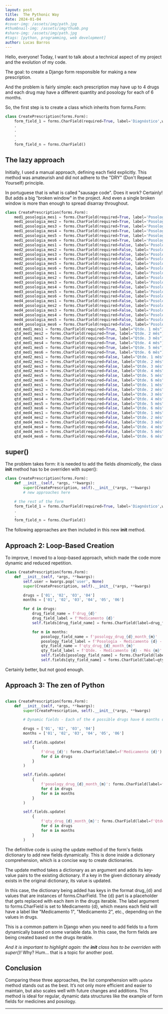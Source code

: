 ```yaml
---
layout: post
title:  The Pythonic Way
date: 2024-01-04
#cover-img: /assets/img/path.jpg
#thumbnail-img: /assets/img/thumb.png
#share-img: /assets/img/path.jpg
#tags: [python, programming, web development]
author: Lucas Barros
---
```


Hello, everyone! Today, I want to talk about a technical aspect of my project and the evolution of my code.

The goal: to create a Django form responsible for making a new prescription.

And the problem is fairly simple: each prescription may have up to 4 drugs and each drug may have a different quantity and posology for each of 6 months.

So, the first step is to create a class which inherits from forms.Form:

```python
class CreatePrescription(forms.Form):
    form_field_1 = forms.CharField(required=True, label='Diagnóstico',widget=forms.TextInput)
    .
    .
    .
    .
    form_field_n = forms.CharField()


```

## The lazy approach

Initially, I used a manual approach, defining each field explicitly. This method was amateurish and did not adhere to the "DRY" (Don't Repeat Yourself) principle.

In portuguese that is what is called "sausage code". Does it work? Certainly! But adds a big "broken window" in the project.
And even a single broken window is more than enough to spread disarray throughout.

```python
class CreatePrescription(forms.Form):
    med1_posologia_mes1 = forms.CharField(required=True, label='Posologia')
    med1_posologia_mes2 = forms.CharField(required=True, label='Posologia')
    med1_posologia_mes3 = forms.CharField(required=True, label='Posologia')
    med1_posologia_mes4 = forms.CharField(required=True, label='Posologia')
    med1_posologia_mes5 = forms.CharField(required=True, label='Posologia')
    med1_posologia_mes6 = forms.CharField(required=True, label='Posologia')
    med2_posologia_mes1 = forms.CharField(required=False, label='Posologia')
    med2_posologia_mes2 = forms.CharField(required=False, label='Posologia')
    med2_posologia_mes3 = forms.CharField(required=False, label='Posologia')
    med2_posologia_mes4 = forms.CharField(required=False, label='Posologia')
    med2_posologia_mes5 = forms.CharField(required=False, label='Posologia')
    med2_posologia_mes6 = forms.CharField(required=False, label='Posologia')
    med3_posologia_mes1 = forms.CharField(required=False, label='Posologia')
    med3_posologia_mes2 = forms.CharField(required=False, label='Posologia')
    med3_posologia_mes3 = forms.CharField(required=False, label='Posologia')
    med3_posologia_mes4 = forms.CharField(required=False, label='Posologia')
    med3_posologia_mes5 = forms.CharField(required=False, label='Posologia')
    med3_posologia_mes6 = forms.CharField(required=False, label='Posologia')
    med4_posologia_mes1 = forms.CharField(required=False, label='Posologia')
    med4_posologia_mes2 = forms.CharField(required=False, label='Posologia')
    med4_posologia_mes3 = forms.CharField(required=False, label='Posologia')
    med4_posologia_mes4 = forms.CharField(required=False, label='Posologia')
    med4_posologia_mes5 = forms.CharField(required=False, label='Posologia')
    med4_posologia_mes6 = forms.CharField(required=False, label='Posologia')
    qtd_med1_mes1 = forms.CharField(required=True, label="Qtde. 1 mês")
    qtd_med1_mes2 = forms.CharField(required=True, label="Qtde. 2 mês")
    qtd_med1_mes3 = forms.CharField(required=True, label="Qtde. 3 mês")
    qtd_med1_mes4 = forms.CharField(required=True, label="Qtde. 4 mês")
    qtd_med1_mes5 = forms.CharField(required=True, label="Qtde. 5 mês")
    qtd_med1_mes6 = forms.CharField(required=True, label="Qtde. 6 mês")
    qtd_med2_mes1 = forms.CharField(required=False, label="Qtde. 1 mês")
    qtd_med2_mes2 = forms.CharField(required=False, label="Qtde. 2 mês")
    qtd_med2_mes3 = forms.CharField(required=False, label="Qtde. 3 mês")
    qtd_med2_mes4 = forms.CharField(required=False, label="Qtde. 4 mês")
    qtd_med2_mes5 = forms.CharField(required=False, label="Qtde. 5 mês")
    qtd_med2_mes6 = forms.CharField(required=False, label="Qtde. 6 mês")
    qtd_med3_mes1 = forms.CharField(required=False, label="Qtde. 1 mês")
    qtd_med3_mes2 = forms.CharField(required=False, label="Qtde. 2 mês")
    qtd_med3_mes3 = forms.CharField(required=False, label="Qtde. 3 mês")
    qtd_med3_mes4 = forms.CharField(required=False, label="Qtde. 4 mês")
    qtd_med3_mes5 = forms.CharField(required=False, label="Qtde. 5 mês")
    qtd_med3_mes6 = forms.CharField(required=False, label="Qtde. 6 mês")
    qtd_med4_mes1 = forms.CharField(required=False, label="Qtde. 1 mês")
    qtd_med4_mes2 = forms.CharField(required=False, label="Qtde. 2 mês")
    qtd_med4_mes3 = forms.CharField(required=False, label="Qtde. 3 mês")
    qtd_med4_mes4 = forms.CharField(required=False, label="Qtde. 4 mês")
    qtd_med4_mes5 = forms.CharField(required=False, label="Qtde. 5 mês")
    qtd_med4_mes6 = forms.CharField(required=False, label="Qtde. 6 mês")
```

## super()

The problem takes form: it is needed to add the fields *dinamically*, the class __init__ method has to be overriden with super():

```python
class CreatePrescription(forms.Form):
    def __init__(self, *args, **kwargs):
        super(CreatePrescription, self).__init__(*args, **kwargs)
        # new approaches here

    # the rest of the form
    form_field_1 = forms.CharField(required=True, label='Diagnóstico',widget=forms.TextInput)
    .
    .
    form_field_n = forms.CharField()

```

The following approaches are then included in this new __init__ method.

## Approach 2: Loop-Based Creation

To improve, I moved to a loop-based approach, which made the code more dynamic and reduced repetition.

```python
class CreatePrescription(forms.Form):
    def __init__(self, *args, **kwargs):
        self.user = kwargs.pop('user', None)
        super(CreatePrescription, self).__init__(*args, **kwargs)

        drugs = ['01', '02', '03', '04']
        months = ['01', '02', '03', '04', '05', '06']

        for d in drugs:
            drug_field_name = f'drug_{d}'
            drug_field_label = f'Medicamento {d}'
            self.fields[drug_field_name] = forms.CharField(label=drug_field_label)

            for m in months:
                posology_field_name = f'posology_drug_{d}_month_{m}'
                posology_field_label = f'Posologia - Medicamento {d} - Mês {m}'
                qty_field_name = f'qty_drug_{d}_month_{m}'
                qty_field_label = f'Qtde. - Medicamento {d} - Mês {m}'
                self.fields[posology_field_name] = forms.CharField(label=posology_field_label)
                self.fields[qty_field_name] = forms.CharField(label=qty_field_label)
```

Certainly better, but not good enough.

## Approach 3: The zen of Python

```python

class CreatePrescription(forms.Form):
    def __init__(self, *args, **kwargs):
        super(CreatePrescription, self).__init__(*args, **kwargs)

        # Dynamic fields - Each of the 4 possible drugs have 6 months of posology and qty.

        drugs = ['01', '02', '03', '04']
        months = ['01', '02', '03', '04', '05', '06']

        self.fields.update(
            {
                f'drug_{d}': forms.CharField(label=f'Medicamento {d}')
                for d in drugs
            }
        )

        self.fields.update(
            {
                f'posology_drug_{d}_month_{m}': forms.CharField(label=f'Posologia - Medicamento {d} - Mês {m}')
                for d in drugs
                for m in months
            }
        )

        self.fields.update(
            {
                f'qty_drug_{d}_month_{m}': forms.CharField(label=f'Qtde. - Medicamento {d} - Mês {m}')
                for d in drugs
                for m in months
            }
        )
```

The definitive code is using the update method of the form's fields dictionary to add new fields dynamically. This is done inside a dictionary comprehension, which is a concise way to create dictionaries.

The update method takes a dictionary as an argument and adds its key-value pairs to the existing dictionary. If a key in the given dictionary already exists in the original dictionary, its value is updated.

In this case, the dictionary being added has keys in the format drug_{d} and values that are instances of forms.CharField. The {d} part is a placeholder that gets replaced with each item in the drugs iterable. The label argument to forms.CharField is set to Medicamento {d}, which means each field will have a label like "Medicamento 1", "Medicamento 2", etc., depending on the values in drugs.

This is a common pattern in Django when you need to add fields to a form dynamically based on some variable data. In this case, the form fields are being created based on the drugs iterable.

*And it is important to highlight again: the __init__ class has to be overriden with super()!* Why? Hum... that is a topic for another post.

## Conclusion

Comparing these three approaches, the list comprehension with `update` method stands out as the best. It’s not only more efficient and easier to maintain, but also scales well with future changes and additions. This method is ideal for regular, dynamic data structures like the example of form fields for medicines and posology.

---
